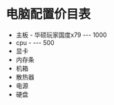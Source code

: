 # 电脑配置价目表

* 主板 - 华硕玩家国度x79 --- 1000
* cpu -               --- 500
* 显卡
* 内存条
* 机箱  
* 散热器
* 电源
* 硬盘